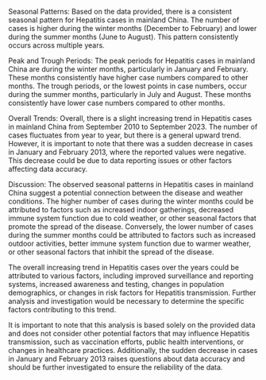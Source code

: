Seasonal Patterns: 
Based on the data provided, there is a consistent seasonal pattern for Hepatitis cases in mainland China. The number of cases is higher during the winter months (December to February) and lower during the summer months (June to August). This pattern consistently occurs across multiple years.

Peak and Trough Periods: 
The peak periods for Hepatitis cases in mainland China are during the winter months, particularly in January and February. These months consistently have higher case numbers compared to other months. The trough periods, or the lowest points in case numbers, occur during the summer months, particularly in July and August. These months consistently have lower case numbers compared to other months.

Overall Trends: 
Overall, there is a slight increasing trend in Hepatitis cases in mainland China from September 2010 to September 2023. The number of cases fluctuates from year to year, but there is a general upward trend. However, it is important to note that there was a sudden decrease in cases in January and February 2013, where the reported values were negative. This decrease could be due to data reporting issues or other factors affecting data accuracy.

Discussion: 
The observed seasonal patterns in Hepatitis cases in mainland China suggest a potential connection between the disease and weather conditions. The higher number of cases during the winter months could be attributed to factors such as increased indoor gatherings, decreased immune system function due to cold weather, or other seasonal factors that promote the spread of the disease. Conversely, the lower number of cases during the summer months could be attributed to factors such as increased outdoor activities, better immune system function due to warmer weather, or other seasonal factors that inhibit the spread of the disease.

The overall increasing trend in Hepatitis cases over the years could be attributed to various factors, including improved surveillance and reporting systems, increased awareness and testing, changes in population demographics, or changes in risk factors for Hepatitis transmission. Further analysis and investigation would be necessary to determine the specific factors contributing to this trend.

It is important to note that this analysis is based solely on the provided data and does not consider other potential factors that may influence Hepatitis transmission, such as vaccination efforts, public health interventions, or changes in healthcare practices. Additionally, the sudden decrease in cases in January and February 2013 raises questions about data accuracy and should be further investigated to ensure the reliability of the data.